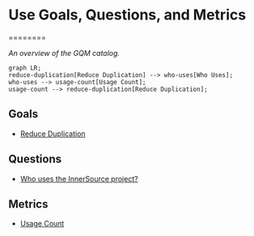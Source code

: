 # Use Goals, Questions, and Metrics

========

*An overview of the GQM catalog.*

```mermaid
graph LR;
reduce-duplication[Reduce Duplication] --> who-uses[Who Uses];
who-uses --> usage-count[Usage Count];
usage-count --> reduce-duplication[Reduce Duplication];
```

## Goals

* [Reduce Duplication](../goals/reduce_duplication.md)  

## Questions

* [Who uses the InnerSource project?](../questions/who-uses.md)

## Metrics

* [Usage Count](../metrics/usage_count.md)
